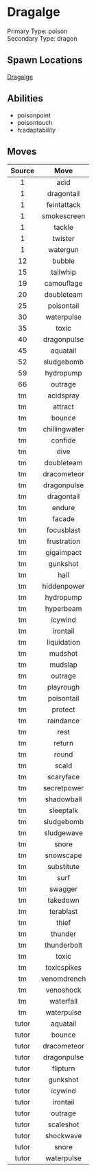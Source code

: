 # Dragalge  
Primary Type: poison  
Secondary Type: dragon  
  
## Spawn Locations  
[Dragalge](/data/spawn_presets/dragalge.md)  
  
## Abilities  
  * poisonpoint
  * poisontouch
  * h:adaptability
  
  
## Moves  
  
| Source | Move |  
|:---:|:---:|  
| 1 | acid |  
| 1 | dragontail |  
| 1 | feintattack |  
| 1 | smokescreen |  
| 1 | tackle |  
| 1 | twister |  
| 1 | watergun |  
| 12 | bubble |  
| 15 | tailwhip |  
| 19 | camouflage |  
| 20 | doubleteam |  
| 25 | poisontail |  
| 30 | waterpulse |  
| 35 | toxic |  
| 40 | dragonpulse |  
| 45 | aquatail |  
| 52 | sludgebomb |  
| 59 | hydropump |  
| 66 | outrage |  
| tm | acidspray |  
| tm | attract |  
| tm | bounce |  
| tm | chillingwater |  
| tm | confide |  
| tm | dive |  
| tm | doubleteam |  
| tm | dracometeor |  
| tm | dragonpulse |  
| tm | dragontail |  
| tm | endure |  
| tm | facade |  
| tm | focusblast |  
| tm | frustration |  
| tm | gigaimpact |  
| tm | gunkshot |  
| tm | hail |  
| tm | hiddenpower |  
| tm | hydropump |  
| tm | hyperbeam |  
| tm | icywind |  
| tm | irontail |  
| tm | liquidation |  
| tm | mudshot |  
| tm | mudslap |  
| tm | outrage |  
| tm | playrough |  
| tm | poisontail |  
| tm | protect |  
| tm | raindance |  
| tm | rest |  
| tm | return |  
| tm | round |  
| tm | scald |  
| tm | scaryface |  
| tm | secretpower |  
| tm | shadowball |  
| tm | sleeptalk |  
| tm | sludgebomb |  
| tm | sludgewave |  
| tm | snore |  
| tm | snowscape |  
| tm | substitute |  
| tm | surf |  
| tm | swagger |  
| tm | takedown |  
| tm | terablast |  
| tm | thief |  
| tm | thunder |  
| tm | thunderbolt |  
| tm | toxic |  
| tm | toxicspikes |  
| tm | venomdrench |  
| tm | venoshock |  
| tm | waterfall |  
| tm | waterpulse |  
| tutor | aquatail |  
| tutor | bounce |  
| tutor | dracometeor |  
| tutor | dragonpulse |  
| tutor | flipturn |  
| tutor | gunkshot |  
| tutor | icywind |  
| tutor | irontail |  
| tutor | outrage |  
| tutor | scaleshot |  
| tutor | shockwave |  
| tutor | snore |  
| tutor | waterpulse |  
  
